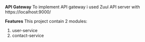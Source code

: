 
**API Gateway**
To implement API gateway i used Zuul API server with https://localhost:9000/

**Features**
This project contain 2 modules:
1. user-service
2. contact-service
